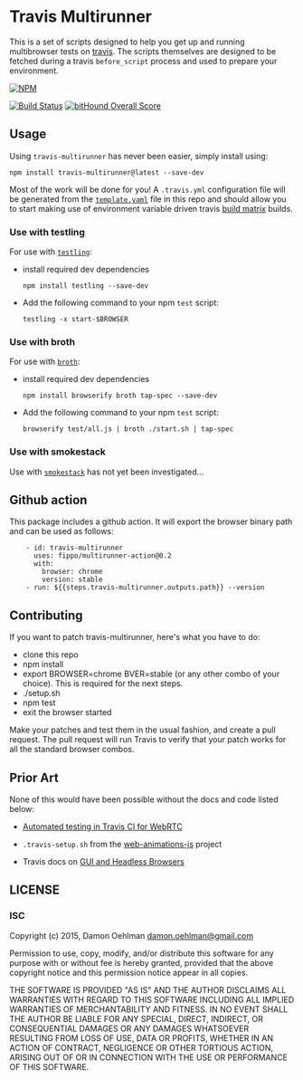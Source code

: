 # Travis Multirunner

This is a set of scripts designed to help you get up and running multibrowser tests on [travis](http://travis-ci.org). The scripts themselves are designed to be fetched during a travis `before_script` process and used to prepare your environment.

[![NPM](https://nodei.co/npm/travis-multirunner.png)](https://nodei.co/npm/travis-multirunner/)

[![Build Status](https://travis-ci.org/DamonOehlman/travis-multirunner.svg?branch=master)](https://travis-ci.org/DamonOehlman/travis-multirunner)
[![bitHound Overall Score](https://www.bithound.io/github/DamonOehlman/travis-multirunner/badges/score.svg)](https://www.bithound.io/github/DamonOehlman/travis-multirunner)

## Usage

Using `travis-multirunner` has never been easier, simply install using:

```
npm install travis-multirunner@latest --save-dev
```

Most of the work will be done for you!  A `.travis.yml` configuration file will be generated from the [`template.yaml`](https://github.com/DamonOehlman/travis-multirunner/blob/master/template.yaml) file in this repo and should allow you to start making use of environment variable driven travis [build matrix](http://docs.travis-ci.com/user/build-configuration/#The-Build-Matrix) builds.

### Use with testling

For use with [`testling`](https://github.com/substack/testling):

- install required dev dependencies

  ```
  npm install testling --save-dev
  ```

- Add the following command to your npm `test` script:

  ```
  testling -x start-$BROWSER
  ```

### Use with broth

For use with [`broth`](https://github.com/DamonOehlman/broth):

- install required dev dependencies

  ```
  npm install browserify broth tap-spec --save-dev
  ```

- Add the following command to your npm `test` script:

  ```
  browserify test/all.js | broth ./start.sh | tap-spec
  ```

### Use with smokestack

Use with [`smokestack`](https://github.com/hughsk/smokestack) has not yet been investigated...

## Github action
This package includes a github action. It will export the browser binary
path and can be used as follows:
```
    - id: travis-multirunner
      uses: fippo/multirunner-action@0.2
      with:
        browser: chrome
        version: stable
    - run: ${{steps.travis-multirunner.outputs.path}} --version
```

## Contributing

If you want to patch travis-multirunner, here's what you have to do:

- clone this repo
- npm install
- export BROWSER=chrome BVER=stable (or any other combo of your choice).
  This is required for the next steps.
- ./setup.sh
- npm test
- exit the browser started

Make your patches and test them in the usual fashion, and create a pull
request. The pull request will run Travis to verify that your patch works
for all the standard browser combos.

## Prior Art

None of this would have been possible without the docs and code listed below:

- [Automated testing in Travis CI for WebRTC](http://lynckia.com/licode/travis-webrtc.html)

- `.travis-setup.sh` from the [web-animations-js](https://github.com/web-animations/web-animations-js) project

- Travis docs on [GUI and Headless Browsers](http://docs.travis-ci.com/user/gui-and-headless-browsers/)

## LICENSE

### ISC

Copyright (c) 2015, Damon Oehlman <damon.oehlman@gmail.com>

Permission to use, copy, modify, and/or distribute this software for any
purpose with or without fee is hereby granted, provided that the above
copyright notice and this permission notice appear in all copies.

THE SOFTWARE IS PROVIDED "AS IS" AND THE AUTHOR DISCLAIMS ALL WARRANTIES WITH
REGARD TO THIS SOFTWARE INCLUDING ALL IMPLIED WARRANTIES OF MERCHANTABILITY
AND FITNESS. IN NO EVENT SHALL THE AUTHOR BE LIABLE FOR ANY SPECIAL, DIRECT,
INDIRECT, OR CONSEQUENTIAL DAMAGES OR ANY DAMAGES WHATSOEVER RESULTING FROM
LOSS OF USE, DATA OR PROFITS, WHETHER IN AN ACTION OF CONTRACT, NEGLIGENCE OR
OTHER TORTIOUS ACTION, ARISING OUT OF OR IN CONNECTION WITH THE USE OR
PERFORMANCE OF THIS SOFTWARE.

